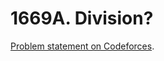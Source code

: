 # 1669A. Division?

[Problem statement on Codeforces](https://codeforces.com/problemset/problem/1669/A?locale=en).